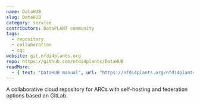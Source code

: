 ```yaml
---
name: DataHUB
slug: DataHUB
category: service
contributors: DataPLANT community
tags: 
  - repository
  - collaboration
  - cqc
website: git.nfdi4plants.org
repo: https://github.com/nfdi4plants/DataHUB
readMore: 
  - { text: "DataHUB manual", url: "https://nfdi4plants.org/nfdi4plants.knowledgebase/docs/DataHUB-Manual/index.html" }
---
```


A collaborative cloud repository for ARCs with self-hosting and federation options based on GitLab.